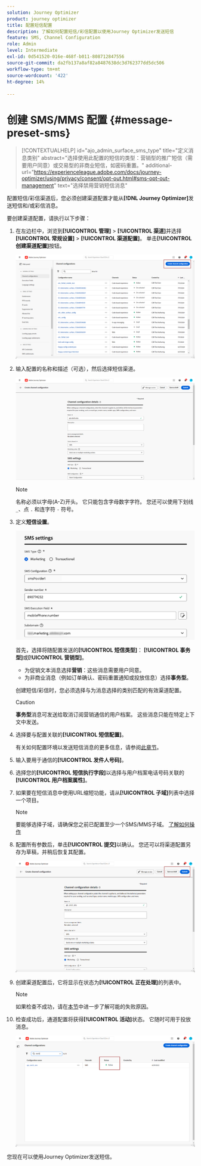 ```yaml
---
solution: Journey Optimizer
product: journey optimizer
title: 配置短信配置
description: 了解如何配置短信/彩信配置以使用Journey Optimizer发送短信
feature: SMS, Channel Configuration
role: Admin
level: Intermediate
exl-id: 0d541520-016e-468f-b011-808712847556
source-git-commit: da2fb137a8af82a8487638dc3d762377dd5dc506
workflow-type: tm+mt
source-wordcount: '422'
ht-degree: 14%

---
```


# 创建 SMS/MMS 配置 {#message-preset-sms}

>[!CONTEXTUALHELP]
>id="ajo_admin_surface_sms_type"
>title="定义消息类别"
>abstract="选择使用此配置的短信的类型：营销型的推广短信（需要用户同意）或交易型的非商业短信，如密码重置。"
>additional-url="https://experienceleague.adobe.com/docs/journey-optimizer/using/privacy/consent/opt-out.html#sms-opt-out-management" text="选择禁用营销短信消息"

配置短信/彩信渠道后，您必须创建渠道配置才能从&#x200B;**[!DNL Journey Optimizer]**&#x200B;发送短信和/或彩信消息。

要创建渠道配置，请执行以下步骤：

1. 在左边栏中，浏览到&#x200B;**[!UICONTROL 管理]** > **[!UICONTROL 渠道]**&#x200B;并选择&#x200B;**[!UICONTROL 常规设置]** > **[!UICONTROL 渠道配置]**。 单击&#x200B;**[!UICONTROL 创建渠道配置]**&#x200B;按钮。

   ![](assets/preset-create.png)

1. 输入配置的名称和描述（可选），然后选择短信渠道。

   ![](assets/sms-create-surface.png)

   >[!NOTE]
   >
   > 名称必须以字母(A-Z)开头。 它只能包含字母数字字符。 您还可以使用下划线 `_`、点 `.` 和连字符 `-` 符号。

1. 定义&#x200B;**短信设置**。

   ![](assets/sms-surface-settings.png)

   首先，选择将随配置发送的&#x200B;**[!UICONTROL 短信类型]**： **[!UICONTROL 事务型]**&#x200B;或&#x200B;**[!UICONTROL 营销型]**。

   * 为促销文本消息选择&#x200B;**营销**：这些消息需要用户同意。
   * 为非商业消息（例如订单确认、密码重置通知或投放信息）选择&#x200B;**事务型**。

   创建短信/彩信时，您必须选择与为消息选择的类别匹配的有效渠道配置。

   >[!CAUTION]
   >
   >**事务型**&#x200B;消息可发送给取消订阅营销通信的用户档案。 这些消息只能在特定上下文中发送。

1. 选择要与配置关联的&#x200B;**[!UICONTROL 短信配置]**。

   有关如何配置环境以发送短信消息的更多信息，请参阅[此章节](#create-api)。

1. 输入&#x200B;要用于通信的&#x200B;**[!UICONTROL 发件人号码]**。

1. 选择您的&#x200B;**[!UICONTROL 短信执行字段]**&#x200B;以选择与用户档案电话号码关联的&#x200B;**[!UICONTROL 用户档案属性]**。

1. 如果要在短信消息中使用URL缩短功能，请从&#x200B;**[!UICONTROL 子域]**&#x200B;列表中选择一个项目。

   >[!NOTE]
   >
   >要能够选择子域，请确保您之前已配置至少一个SMS/MMS子域。 [了解如何操作](sms-subdomains.md)

1. 配置所有参数后，单击&#x200B;**[!UICONTROL 提交]**&#x200B;以确认。 您还可以将渠道配置另存为草稿，并稍后恢复其配置。

   ![](assets/sms-submit-surface.png)

1. 创建渠道配置后，它将显示在状态为&#x200B;**[!UICONTROL 正在处理]**&#x200B;的列表中。

   >[!NOTE]
   >
   >如果检查不成功，请在[本节](../configuration/channel-surfaces.md)中进一步了解可能的失败原因。

1. 检查成功后，通道配置将获得&#x200B;**[!UICONTROL 活动]**&#x200B;状态。 它随时可用于投放消息。

   ![](assets/preset-active.png)

您现在可以使用Journey Optimizer发送短信。
